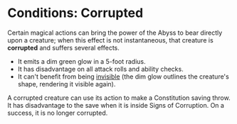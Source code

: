 # Conditions: Corrupted
Certain magical actions can bring the power of the Abyss to bear directly upon a creature; when this effect is not instantaneous, that creature is **corrupted** and suffers several effects.

* It emits a dim green glow in a 5-foot radius.
* It has disadvantage on all attack rolls and ability checks.
* It can't benefit from being [invisible](./Invisible.md) (the dim glow outlines the creature's shape, rendering it visible again).

A corrupted creature can use its action to make a Constitution saving throw. It has disadvantage to the save when it is inside Signs of Corruption. On a success, it is no longer corrupted.
